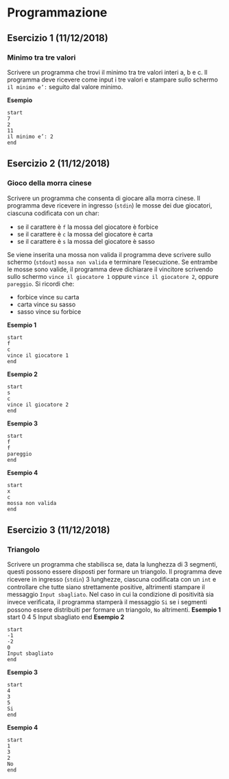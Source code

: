 # Programmazione

## Esercizio 1 (11/12/2018)
### Minimo tra tre valori
Scrivere un programma che trovi il minimo tra tre valori interi a, b e c. Il programma deve ricevere come input i tre valori e stampare sullo schermo `il minimo e’:` seguito dal valore minimo.

**Esempio**
```
start
7
2
11
il minimo e’: 2
end
```


## Esercizio 2 (11/12/2018)
### Gioco della morra cinese
Scrivere un programma che consenta di giocare alla morra cinese. Il programma deve ricevere in ingresso (`stdin`) le mosse dei due giocatori, ciascuna codiﬁcata con un char:
* se il carattere è `f` la mossa del giocatore è forbice
* se il carattere è `c` la mossa del giocatore è carta
* se il carattere è `s` la mossa del giocatore è sasso

Se viene inserita una mossa non valida il programma deve scrivere sullo schermo (`stdout`) `mossa non valida` e terminare l’esecuzione. Se entrambe le mosse sono valide, il programma deve dichiarare il vincitore scrivendo sullo schermo `vince il giocatore 1` oppure `vince il giocatore 2`, oppure `pareggio`.
Si ricordi che:
* forbice vince su carta
* carta vince su sasso
* sasso vince su forbice

**Esempio 1**
```
start
f
c
vince il giocatore 1
end
```
**Esempio 2** 
```
start
s
c
vince il giocatore 2
end
```
**Esempio 3**
```
start
f
f
pareggio
end
```
**Esempio 4** 
```
start
x
c
mossa non valida
end
```


## Esercizio 3 (11/12/2018)
### Triangolo
Scrivere un programma che stabilisca se, data la lunghezza di 3 segmenti, questi possono essere disposti per formare un triangolo.
Il programma deve ricevere in ingresso (`stdin`) 3 lunghezze, ciascuna codiﬁcata con un `int` e controllare che tutte siano strettamente positive, altrimenti stampare il messaggio `Input sbagliato`. Nel caso in cui la condizione di positività sia invece veriﬁcata, il programma stamperà il messaggio `Si` se i segmenti possono essere distribuiti per formare un triangolo, `No` altrimenti.
**Esempio 1**
start 0 4 5 Input sbagliato end
**Esempio 2**
```
start
-1
-2
0
Input sbagliato
end
```
**Esempio 3**
```
start
4
3
5
Si
end
```
**Esempio 4**
```
start
1
3
2
No
end
```